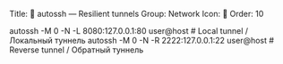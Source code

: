 Title: 🔁 autossh — Resilient tunnels
Group: Network
Icon: 🔁
Order: 10

autossh -M 0 -N -L 8080:127.0.0.1:80 user@host  # Local tunnel / Локальный туннель
autossh -M 0 -N -R 2222:127.0.0.1:22 user@host  # Reverse tunnel / Обратный туннель

